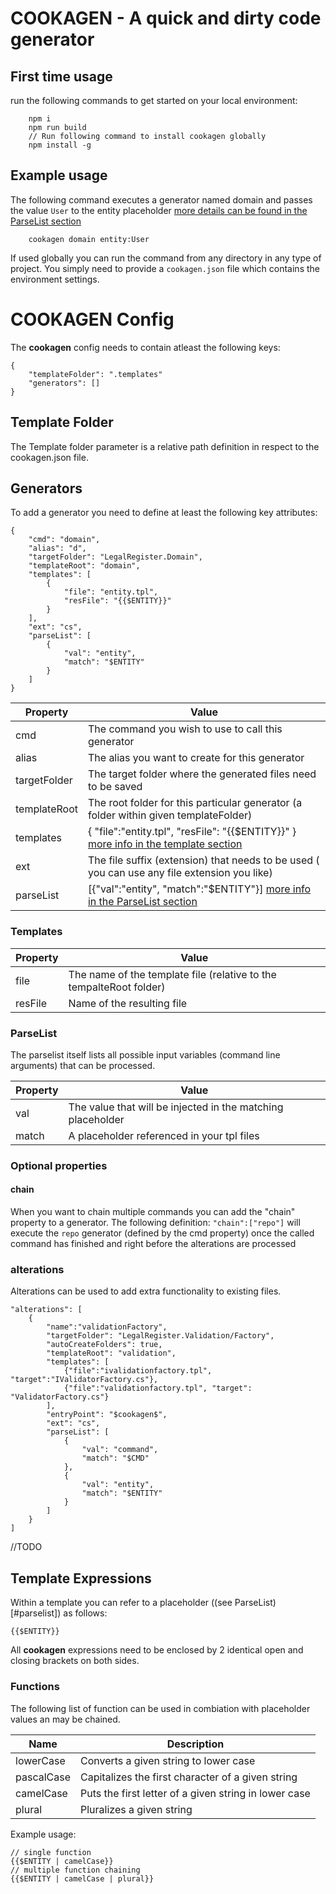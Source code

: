 # COOKAGEN - A quick and dirty code generator

## First time usage
run the following commands to get started on your local environment:
``` 
    npm i
    npm run build
    // Run following command to install cookagen globally
    npm install -g 
```
## Example usage

The following command executes a generator named domain and passes the value `User` to the entity placeholder [more details can be found in the ParseList section](#parselist)
```
    cookagen domain entity:User 
```

If used globally you can run the command from any directory in any type of project. You simply need to provide a `cookagen.json` file which contains the environment settings.

# COOKAGEN Config
The **cookagen** config needs to contain atleast the following keys:
```
{
    "templateFolder": ".templates"
    "generators": []
}
```

## Template Folder
The Template folder parameter is a relative path definition in respect to the cookagen.json file.

## Generators
To add a generator you need to define at least the following key attributes:

```
{
    "cmd": "domain",
    "alias": "d",
    "targetFolder": "LegalRegister.Domain",
    "templateRoot": "domain",
    "templates": [
        {
            "file": "entity.tpl",
            "resFile": "{{$ENTITY}}"
        }
    ],
    "ext": "cs",
    "parseList": [
        {
            "val": "entity",
            "match": "$ENTITY"
        }
    ]
}
```

| Property     | Value                                                                                        |
|--------------|----------------------------------------------------------------------------------------------|
| cmd          | The command you wish to use to call this generator                                           |
| alias        | The alias you want to create for this generator                                              |
| targetFolder | The target folder where the generated files need to be saved                                 |
| templateRoot | The root folder for this particular generator (a folder within given templateFolder)         |
| templates    | { "file":"entity.tpl", "resFile": "{{$ENTITY}}" }  [more info in the template section](#templates)                                          |
| ext          | The file suffix (extension) that needs to be used ( you can use any file extension you like) |
| parseList    | [{"val":"entity", "match":"$ENTITY"}] [more info in the ParseList section](#parselist)                                                        |

### Templates

| Property | Value                                                               |
|----------|---------------------------------------------------------------------|
| file     | The name of the template file (relative to the tempalteRoot folder) |
| resFile  | Name of the resulting file                                          |

### ParseList

The parselist itself lists all possible input variables (command line arguments) that can be processed. 

| Property | Value                                                               |
|----------|---------------------------------------------------------------------|
| val     | The value that will be injected in the matching placeholder |
| match  | A placeholder referenced in your tpl files                                          |

### Optional properties

#### chain
When you want to chain multiple commands you can add the "chain" property to a generator. 
The following definition: `"chain":["repo"]` will execute the `repo` generator (defined by the cmd property) once the called command has finished and right before the alterations are processed

### alterations

Alterations can be used to add extra functionality to existing files. 

```
"alterations": [
    {
        "name":"validationFactory",
        "targetFolder": "LegalRegister.Validation/Factory",
        "autoCreateFolders": true,
        "templateRoot": "validation",
        "templates": [
            {"file":"ivalidationfactory.tpl", "target":"IValidatorFactory.cs"},
            {"file":"validationfactory.tpl", "target": "ValidatorFactory.cs"}
        ],
        "entryPoint": "$cookagen$",
        "ext": "cs",
        "parseList": [
            {
                "val": "command",
                "match": "$CMD"
            },
            {
                "val": "entity",
                "match": "$ENTITY"
            }
        ]
    }
]
```

//TODO

## Template Expressions
Within a template you can refer to a placeholder ((see ParseList)[#parselist]) as follows:
```
{{$ENTITY}}
```

All **cookagen** expressions need to be enclosed by 2 identical open and closing brackets on both sides. 

### Functions
The following list of function can be used in combiation with placeholder values an may be chained.

| Name       | Description                                           |
|------------|-------------------------------------------------------|
| lowerCase  | Converts a given string to lower case                 |
| pascalCase | Capitalizes the first character of a given string     |
| camelCase  | Puts the first letter of a given string in lower case |
| plural     | Pluralizes a given string                             |

Example usage:
```
// single function
{{$ENTITY | camelCase}}
// multiple function chaining
{{$ENTITY | camelCase | plural}}
```
